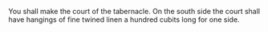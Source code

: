 You shall make the court of the tabernacle. On the south side the court shall have hangings of fine twined linen a hundred cubits long for one side.
